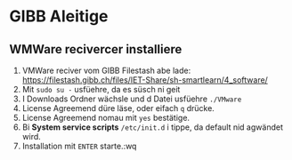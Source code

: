 # GIBB Aleitige
## WMWare recivercer installiere
1. VMWare reciver vom GIBB Filestash abe lade: https://filestash.gibb.ch/files/IET-Share/sh-smartlearn/4_software/ 
2. Mit `sudo su -` usfüehre, da es süsch ni geit
3. I Downloads Ordner wächsle und d Datei usfüehre `./VMware`
4. License Agreemend düre läse, oder eifach `q` drücke. 
5. License Agreemend nomau mit `yes` bestätige.
6. Bi **System service scripts** `/etc/init.d` i tippe, da default nid agwändet wird.
7. Installation mit `ENTER` starte.:wq

